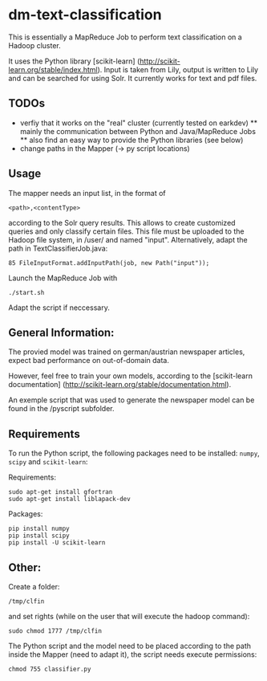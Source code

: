 # dm-text-classification

This is essentially a MapReduce Job to perform text classification on a Hadoop cluster.

It uses the Python library [scikit-learn] (http://scikit-learn.org/stable/index.html).
Input is taken from Lily, output is written to Lily and can be searched for using Solr. It currently works for text and pdf files.

## TODOs

* verfiy that it works on the "real" cluster (currently tested on earkdev) 
** mainly the communication between Python and Java/MapReduce Jobs
** also find an easy way to provide the Python libraries (see below)
* change paths in the Mapper (-> py script locations)

## Usage

The mapper needs an input list, in the format of

    <path>,<contentType>

according to the Solr query results. This allows to create customized queries and only classify certain files.
This file must be uploaded to the Hadoop file system, in /user/<currentuser> and named "input".
Alternatively, adapt the path in TextClassifierJob.java:

    85 FileInputFormat.addInputPath(job, new Path("input"));

Launch the MapReduce Job with

    ./start.sh

Adapt the script if neccessary.

## General Information:

The provied model was trained on german/austrian newspaper articles, expect bad performance on out-of-domain data.

However, feel free to train your own models, according to the [scikit-learn documentation] (http://scikit-learn.org/stable/documentation.html).

An exemple script that was used to generate the newspaper model can be found in the /pyscript subfolder.

## Requirements

To run the Python script, the following packages need to be installed: `numpy`, `scipy` and `scikit-learn`:

Requirements:

    sudo apt-get install gfortran
    sudo apt-get install liblapack-dev

Packages:

    pip install numpy
    pip install scipy
    pip install -U scikit-learn

## Other:

Create a folder:

    /tmp/clfin

and set rights (while on the user that will execute the hadoop command):

    sudo chmod 1777 /tmp/clfin

The Python script and the model need to be placed according to the path inside the Mapper (need to adapt it), the script needs execute permissions:

    chmod 755 classifier.py